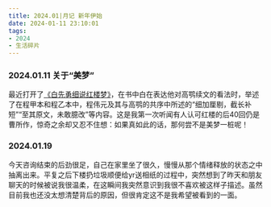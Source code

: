 ```yaml
---
title: 2024.01|月记 新年伊始
date: 2024-01-11 23:10:01
tags: 
- 2024
- 生活碎片
---
```




### 2024.01.11 关于“美梦”
最近打开了[《白先勇细说红楼梦》](https://book.douban.com/subject/26953532/)，在书中白在表达他对高鹗续文的看法时，举述了在程甲本和程乙本中，程伟元及其与高鹗的共序中所述的“细加厘剔，截长补短”“至其原文，未敢臆改”等内容。这是我第一次听闻有人认可红楼的后40回仍是曹所作，惊奇之余却又忍不住想：如果真如此的话，那何尝不是美梦一桩呢！

### 2024.01.19
今天咨询结束的后劲很足，自己在家里坐了很久，慢慢从那个情绪释放的状态之中抽离出来。平复之后下楼扔垃圾顺便给yr送相纸的过程中，突然想到了昨天和朋友聊天的时候被说我很温柔，在这瞬间我突然意识到我很不喜欢被这样子描述。虽然目前我也还没太想清楚背后的原因，但很肯定这不是我希望被看到的一面。